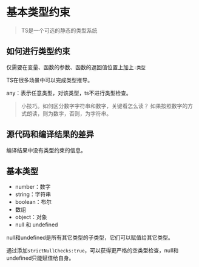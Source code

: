 # 基本类型约束

> TS是一个可选的静态的类型系统

## 如何进行类型约束

仅需要在变量、函数的参数、函数的返回值位置上加上```:类型```

TS在很多场景中可以完成类型推导。

any：表示任意类型，对该类型，ts不进行类型检查。

> 小技巧。如何区分数字字符串和数字，关键看怎么读？
> 如果按照数字的方式朗读，则为数字，否则，为字符串。

## 源代码和编译结果的差异

编译结果中没有类型约束的信息。


## 基本类型

- number：数字
- string：字符串
- boolean：布尔
- 数组
- object：对象
- null 和 undefined

null和undefined是所有其它类型的子类型，它们可以赋值给其它类型。

通过添加```strictNullChecks:true```，可以获得更严格的空类型检查，null和undefined只能赋值给自身。